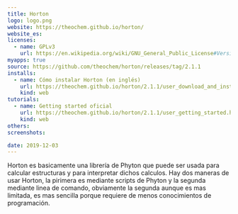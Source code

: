 ```yaml
---
title: Horton
logo: logo.png
website: https://theochem.github.io/horton/
website_es: 
licenses:
  - name: GPLv3
    url: https://en.wikipedia.org/wiki/GNU_General_Public_License#Version_3
myapps: true
source: https://github.com/theochem/horton/releases/tag/2.1.1
installs:
  - name: Cómo instalar Horton (en inglés)
    url: https://theochem.github.io/horton/2.1.1/user_download_and_install.html
    kind: web
tutorials:
  - name: Getting started oficial
    url: https://theochem.github.io/horton/2.1.1/user_getting_started.html
    kind: web
others:
screenshots:

date: 2019-12-03
---
```


Horton es basicamente una librería de Phyton que puede ser usada para calcular estructuras y para interpretar dichos calculos. Hay dos maneras de usar Horton, la pirimera es mediante scripts de Phyton
y la segunda mediante linea de comando, obviamente la segunda aunque es mas limitada, es mas sencilla porque requiere de menos conocimientos de programación.